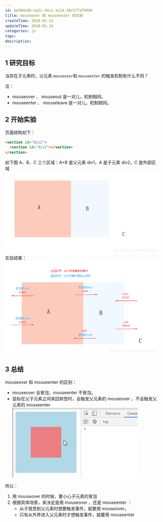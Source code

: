 ```yaml
---
id: be584edb-ea2c-44c1-a114-38c57faf0994
title: mouseover 和 mouseenter 的区别
createTime: 2020-01-14
updateTime: 2020-01-14
categories: js
tags:
description:
---
```


## 1 研究目标

当存在子元素时，父元素 `mouseover`和 `mouseenter` 的触发机制有什么不同？

注：

- mouseover 、 mouseout 是一对儿，机制相同。
- mouseenter 、 mouseleave 是一对儿，机制相同。

## 2 开始实验

页面结构如下：

```html
<section id="div1">
  <section id="div2"></section>
</section>
```

如下图 A、B、C 三个区域：A+B 是父元素 div1，A 是子元素 div2，C 是外部区域
![在这里插入图片描述](../post-assets/82d584fa-bfc8-4193-a43f-228d541f9569.png)
实验结果：
![在这里插入图片描述](../post-assets/a766fdfb-bdec-481a-8f74-b77626921c24.png)

## 3 总结

mouseover 和 mouseenter 的区别：

- mouseover 会冒泡，mouseenter 不冒泡。
- 鼠标在父子元素之间来回转悠时，会触发父元素的 mouseover ，不会触发父元素的 mouseenter
  ![在这里插入图片描述](../post-assets/c1970d7a-4c1f-445b-8e99-e7a2532d975c.png)

所以：

1. 用 mouseover 的时候，要小心子元素的冒泡
2. 根据具体场景，来决定是用 mouseover ，还是 mouseenter ：
   - 从子晃悠到父元素时想要触发事件，就要用 mouseover。
   - 只有从外界进入父元素时才想触发事件，就要用 mouseenter
